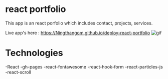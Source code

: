 # react portfolio

 This app is an react porfolio which includes contact, projects, services. 

 Live app's here : https://Ningthangom.github.io/deploy-react-portfolio
![gif](/deployreact.gif)



# Technologies
-React
-gh-pages
-react-fontawesome
-react-hook-form
-react-particles-js
-react-scroll



